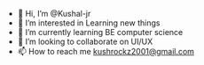 - 👋 Hi, I’m @Kushal-jr
- 👀 I’m interested in Learning new things
- 🌱 I’m currently learning BE computer science
- 💞️ I’m looking to collaborate on UI/UX
- 📫 How to reach me kushrockz2001@gmail.com

<!---
Kushal-jr/Kushal-jr is a ✨ special ✨ repository because its `README.md` (this file) appears on your GitHub profile.
You can click the Preview link to take a look at your changes.
--->
